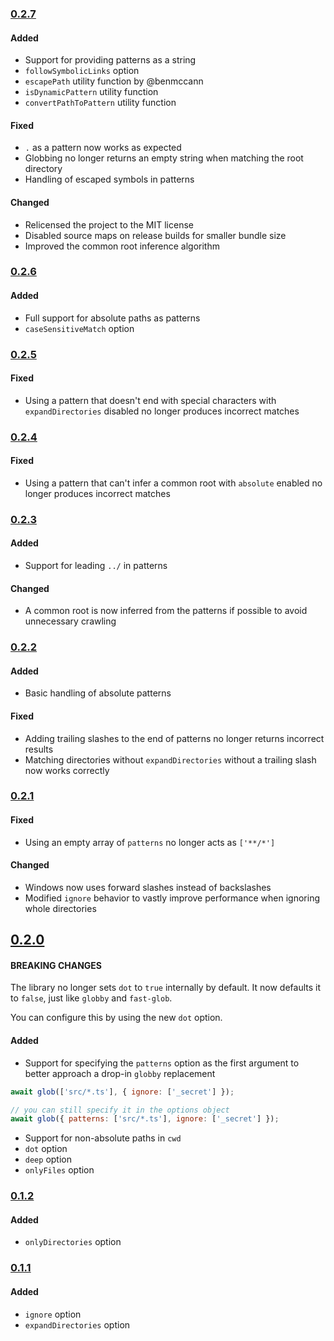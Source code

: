 ### [0.2.7](https://github.com/SuperchupuDev/tinyglobby/compare/0.2.6...0.2.7)

#### Added

- Support for providing patterns as a string
- `followSymbolicLinks` option
- `escapePath` utility function by @benmccann
- `isDynamicPattern` utility function
- `convertPathToPattern` utility function

#### Fixed

- `.` as a pattern now works as expected
- Globbing no longer returns an empty string when matching the root directory
- Handling of escaped symbols in patterns

#### Changed

- Relicensed the project to the MIT license
- Disabled source maps on release builds for smaller bundle size
- Improved the common root inference algorithm

### [0.2.6](https://github.com/SuperchupuDev/tinyglobby/compare/0.2.5...0.2.6)

#### Added

- Full support for absolute paths as patterns
- `caseSensitiveMatch` option

### [0.2.5](https://github.com/SuperchupuDev/tinyglobby/compare/0.2.4...0.2.5)

#### Fixed

- Using a pattern that doesn't end with special characters with
`expandDirectories` disabled no longer produces incorrect matches

### [0.2.4](https://github.com/SuperchupuDev/tinyglobby/compare/0.2.3...0.2.4)

#### Fixed

- Using a pattern that can't infer a common root with `absolute` enabled no longer produces incorrect matches

### [0.2.3](https://github.com/SuperchupuDev/tinyglobby/compare/0.2.2...0.2.3)

#### Added

- Support for leading `../` in patterns

#### Changed

- A common root is now inferred from the patterns if possible to avoid unnecessary crawling

### [0.2.2](https://github.com/SuperchupuDev/tinyglobby/compare/0.2.1...0.2.2)

#### Added

- Basic handling of absolute patterns

#### Fixed

- Adding trailing slashes to the end of patterns no longer returns incorrect results
- Matching directories without `expandDirectories` without a trailing slash now works correctly

### [0.2.1](https://github.com/SuperchupuDev/tinyglobby/compare/0.2.0...0.2.1)

#### Fixed

- Using an empty array of `patterns` no longer acts as `['**/*']`

#### Changed

- Windows now uses forward slashes instead of backslashes
- Modified `ignore` behavior to vastly improve performance when ignoring whole directories

## [0.2.0](https://github.com/SuperchupuDev/tinyglobby/compare/0.1.2...0.2.0)

#### BREAKING CHANGES

The library no longer sets `dot` to `true` internally by default. It now defaults it to `false`, just like `globby` and `fast-glob`.

You can configure this by using the new `dot` option.

#### Added

- Support for specifying the `patterns` option as the first argument to better approach a drop-in `globby` replacement

```js
await glob(['src/*.ts'], { ignore: ['_secret'] });

// you can still specify it in the options object
await glob({ patterns: ['src/*.ts'], ignore: ['_secret'] });
```

- Support for non-absolute paths in `cwd`
- `dot` option
- `deep` option
- `onlyFiles` option

### [0.1.2](https://github.com/SuperchupuDev/tinyglobby/compare/0.1.1...0.1.2)

#### Added

- `onlyDirectories` option

### [0.1.1](https://github.com/SuperchupuDev/tinyglobby/compare/0.1.0...0.1.1)

#### Added

- `ignore` option
- `expandDirectories` option
